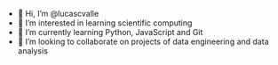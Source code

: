 - 👋 Hi, I’m @lucascvalle
- 👀 I’m interested in learning scientific computing
- 🌱 I’m currently learning Python, JavaScript and Git 
- 💞️ I’m looking to collaborate on projects of data engineering and data analysis

